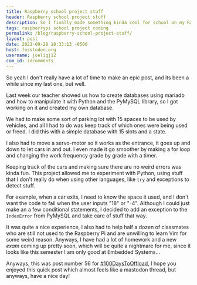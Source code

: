 ```yaml
---
title: Raspberry school project stuff
header: Raspberry school project stuff
description: So I finally made something kinda cool for school on my Raspberry Pi and I might do some more school stuff pretty soon too
tags: raspberrypi school project coding
permalink: /blog/raspberry-school-project-stuff/
layout: post
date: 2021-09-28 18:33:13 -0500
host: fosstodon.org
username: joeligj12
com_id: idcomments
---
```


So yeah I don't really have a lot of time to make an epic post, and its been a while since my last one, but well.

Last week our teacher showed us how to create databases using mariadb and how to manipulate it with Python and the PyMySQL library, so I got working on it and created my own database.

We had to make some sort of parking lot with 15 spaces to be used by vehicles, and all I had to do was keep track of which ones were being used or freed. I did this with a simple database with 15 slots and a state.

I also had to move a servo-motor so it works as the entrance, it goes up and down to let cars in and out. I even made it go smoother by making a for loop and changing the work frequency grade by grade with a timer.

Keeping track of the cars and making sure there are no weird errors was kinda fun. This project allowed me to experiment with Python, using stuff that I don't really do when using other languages, like `try` and exceptions to detect stuff. 

For example, when a car exits, I need to know the space it used, and I don't want the code to fail when the user inputs "18" or "-4". Although I could just make an a few conditional statements, I decided to add an exception to the `IndexError` from PyMySQL and take care of stuff that way.

It was quite a nice experience, I also had to help half a dozen of classmates who are still not used to the Raspberry Pi and are unwilling to learn Vim for some weird reason. Anyways, I have had a lot of homework and a new *exam* coming up pretty soon, which will be quite a nightmare for me, since it looks like this semester I am only good at Embedded Systems...

Anyways, this was post number 56 for [#100DaysToOffload](https://100DaysToOffload.com), I hope you enjoyed this quick post which almost feels like a mastodon thread, but anyways, have a nice day!
